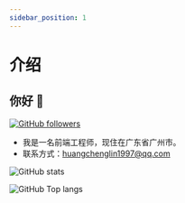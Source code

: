 ```yaml
---
sidebar_position: 1
---
```

# 介绍

## 你好 👋

[![GitHub followers](https://img.shields.io/github/followers/skylooker-hub?label=Github%20followers)](https://github.com/Skylooker-hub)

- 我是一名前端工程师，现住在广东省广州市。
- 联系方式：huangchenglin1997@qq.com

![GitHub stats](https://github-readme-stats.vercel.app/api?username=skylooker-hub&theme=github_dark)

![GitHub Top langs](https://github-readme-stats.vercel.app/api/top-langs/?username=skylooker-hub&hide=html,java,jupyter&layout=compact&theme=github_dark)
